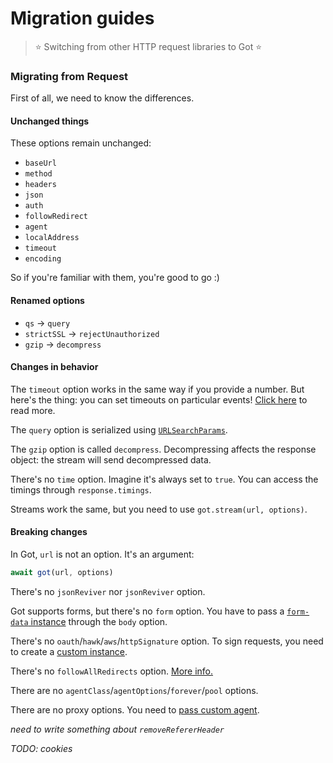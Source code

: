 # Migration guides

> :star: Switching from other HTTP request libraries to Got :star:

### Migrating from Request

First of all, we need to know the differences.

#### Unchanged things

These options remain unchanged:

- `baseUrl`
- `method`
- `headers`
- `json`
- `auth`
- `followRedirect`
- `agent`
- `localAddress`
- `timeout`
- `encoding`

So if you're familiar with them, you're good to go :)

#### Renamed options

- `qs` → `query`
- `strictSSL` → `rejectUnauthorized`
- `gzip` → `decompress`

#### Changes in behavior

The `timeout` option works in the same way if you provide a number. But here's the thing: you can set timeouts on particular events! [Click here](readme.md#timeout) to read more.

The `query` option is serialized using [`URLSearchParams`](https://developer.mozilla.org/en-US/docs/Web/API/URLSearchParams).

The `gzip` option is called `decompress`. Decompressing affects the response object: the stream will send decompressed data.

There's no `time` option. Imagine it's always set to `true`. You can access the timings through `response.timings`.

Streams work the same, but you need to use `got.stream(url, options)`.

#### Breaking changes

In Got, `url` is not an option. It's an argument:

```js
await got(url, options)
```

There's no `jsonReviver` nor `jsonReviver` option.

Got supports forms, but there's no `form` option. You have to pass a [`form-data` instance](https://github.com/form-data/form-data) through the `body` option.

There's no `oauth`/`hawk`/`aws`/`httpSignature` option. To sign requests, you need to create a [custom instance](advanced-creation.md#signing-requests).

There's no `followAllRedirects` option. [More info.](readme.md#followredirect)

There are no `agentClass`/`agentOptions`/`forever`/`pool` options.

There are no proxy options. You need to [pass custom agent](https://github.com/sindresorhus/got#proxies).

*need to write something about `removeRefererHeader`*

*TODO: cookies*
